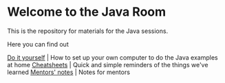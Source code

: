 # Welcome to the Java Room

This is the repository for materials for the Java sessions.  

Here you can find out 

[Do it yourself](diy.html) | How to set up your own computer to do the Java examples at home
[Cheatsheets](cheatsheets.html) | Quick and simple reminders of the things we've learned
[Mentors' notes](mentors.html) | Notes for mentors





